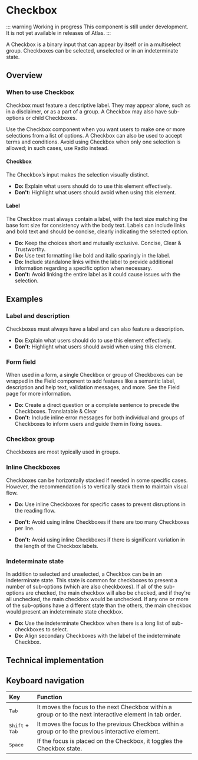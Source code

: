 # Checkbox

::: warning Working in progress
This component is still under development. It is not yet available in releases of Atlas.
:::

A Checkbox is a binary input that can appear by itself or in a multiselect group. Checkboxes can be selected, unselected or in an indeterminate state.

## Overview

### When to use Checkbox

Checkbox must feature a descriptive label. They may appear alone, such as in a disclaimer, or as a part of a group. A Checkbox may also have sub-options or child Checkboxes.

Use the Checkbox component when you want users to make one or more selections from a list of options. A Checkbox can also be used to accept terms and conditions. Avoid using Checkbox when only one selection is allowed; in such cases, use Radio instead.

#### Checkbox  
The Checkbox’s input makes the selection visually distinct.

* **Do:** Explain what users should do to use this element effectively.  
* **Don't:** Highlight what users should avoid when using this element.

#### Label 
The Checkbox must always contain a label, with the text size matching the base font size for consistency with the body text. Labels can include links and bold text and should be concise, clearly indicating the selected option.

* **Do:** Keep the choices short and mutually exclusive. Concise, Clear & Trustworthy.  
* **Do:** Use text formatting like bold and italic sparingly in the label.  
* **Do:** Include standalone links within the label to provide additional information regarding a specific option when necessary.  
* **Don't:** Avoid linking the entire label as it could cause issues with the selection.

## Examples

### Label and description

Checkboxes must always have a label and can also feature a description.

* **Do:** Explain what users should do to use this element effectively.  
* **Don't:** Highlight what users should avoid when using this element.

### Form field

When used in a form, a single Checkbox or group of Checkboxes can be wrapped in the Field component to add features like a semantic label, description and help text, validation messages, and more. See the Field page for more information.

* **Do:** Create a direct question or a complete sentence to precede the Checkboxes. Translatable & Clear  
* **Don't:** Include inline error messages for both individual and groups of Checkboxes to inform users and guide them in fixing issues.

### Checkbox group

Checkboxes are most typically used in groups.

### Inline Checkboxes

Checkboxes can be horizontally stacked if needed in some specific cases. However, the recommendation is to vertically stack them to maintain visual flow.

* **Do:** Use inline Checkboxes for specific cases to prevent disruptions in the reading flow.  
* **Don't:** Avoid using inline Checkboxes if there are too many Checkboxes per line.

* **Don't:** Avoid using inline Checkboxes if there is significant variation in the length of the Checkbox labels.

### Indeterminate state

In addition to selected and unselected, a Checkbox can be in an indeterminate state. This state is common for checkboxes to present a number of sub-options (which are also checkboxes). If all of the sub-options are checked, the main checkbox will also be checked, and if they're all unchecked, the main checkbox would be unchecked. If any one or more of the sub-options have a different state than the others, the main checkbox would present an indeterminate state checkbox.

* **Do:** Use the indeterminate Checkbox when there is a long list of sub-checkboxes to select.  
* **Do:** Align secondary Checkboxes with the label of the indeterminate Checkbox.

## Technical implementation

## Keyboard navigation

| Key | Function |
| :---- | :---- |
| <kbd>Tab</kbd> | It moves the focus to the next Checkbox within a group or to the next interactive element in tab order. |
| <kbd>Shift</kbd> \+ <kbd>Tab</kbd> | It moves the focus to the previous Checkbox within a group or to the previous interactive element. |
| <kbd>Space</kbd> | If the focus is placed on the Checkbox, it toggles the Checkbox state. |